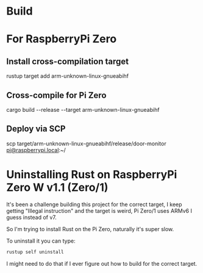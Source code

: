 # Build

# For RaspberryPi Zero
## Install cross-compilation target
rustup target add arm-unknown-linux-gnueabihf

## Cross-compile for Pi Zero
cargo build --release --target arm-unknown-linux-gnueabihf

## Deploy via SCP
scp target/arm-unknown-linux-gnueabihf/release/door-monitor pi@raspberrypi.local:~/

# Uninstalling Rust on RaspberryPi Zero W v1.1 (Zero/1)
It's been a challenge building this project for the correct target,
I keep getting "Illegal instruction" and the target is weird,
Pi Zero/1 uses ARMv6 I guess instead of v7.

So I'm trying to install Rust on the Pi Zero, naturally it's super slow.

To uninstall it you can type:
```bash
rustup self uninstall
```

I might need to do that if I ever figure out how to build for the correct target.


